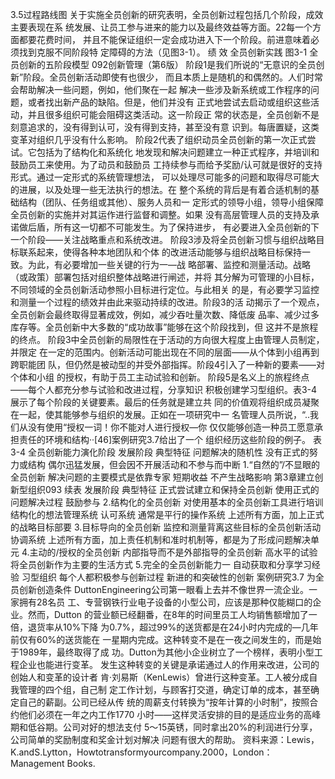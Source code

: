 
3.5过程路线图
关于实施全员创新的研究表明，全员创新过程包括几个阶段，成效主要表现在系
统发展、让员工参与进来的能力以及最终效益等方面。22每一个方面都要花费时间，
并且不能保证组织一定会成功进入下一个阶段。前进意味着必须找到克服不同阶段特
定障碍的方法（见图3-1）。
绩
效
全员创新实践
图3-1
全员创新的五阶段模型
092创新管理（第6版）
阶段1是我们所说的“无意识的全员创新”阶段。全员创新活动即使有也很少，
而且本质上是随机的和偶然的。人们时常会帮助解决一些问题，例如，他们聚在一起
解决一些涉及新系统或工作程序的问题，或者找出新产品的缺陷。但是，他们并没有
正式地尝试去启动或组织这些活动，并且很多组织可能会阻碍这类活动。这一阶段正
常的状态是，全员创新不是刻意追求的，没有得到认可，没有得到支持，甚至没有意
识到。每唐置疑，这类变革对组织几乎没有什么影响。
阶段2代表了组织动员全员创新的第一次正式尝试。它包括为了结构化和系统化
地发现和解决问题建立一种正式程序，并培训和鼓励员工来使用。为了动员和鼓励员
工持续参与而给予奖励/认可就是很好的支持形式。通过一定形式的系统管理想法，
可以处理尽可能多的问题和取得尽可能大的进展，以及处理一些无法执行的想法。在
整个系统的背后是有着合适机制的基础结构（团队、任务组或其他）、服务人员和一
定形式的领导小组，领导小组保障全员创新的实施并对其运作进行监督和调整。如果
没有高层管理人员的支持及承诺做后盾，所有这一切都不可能发生。为了保持进步，
有必要进入全员创新的下一个阶段——关注战略重点和系统改进。
阶段3涉及将全员创新习惯与组织战略目标联系起来，使得各种本地团队和个体
的改进活动能够与组织战略目标保持一致。为此，有必要增加一些关键的行为一—战
略部署、监控和测量活动。战略（或政策）部署包括对组织整体战略进行闸述，并将
其分解为可管理的小目标，不同领域的全员创新活动参照小目标进行定位。与此相关
的是，有必要学习监控和测量一个过程的绩效并由此来驱动持续的改进。阶段3的活
动揭示了一个观点，全员创新会最终取得显著成效，例如，减少吞吐量次数、降低废
品率、减少过多库存等。全员创新中大多数的“成功故事”能够在这个阶段找到，但
这并不是旅程的终点。
阶段3中全员创新的局限性在于活动的方向很大程度上由管理人员制定，并限定
在一定的范围内。创新活动可能出现在不同的层面——从个体到小组再到跨职能团
队，但仍然是被动型的并受外部指挥。阶段4引入了一种新的要素——对个体和小组
的授权，有助于员工主动试验和创新。
阶段5是名义上的旅程终点——每个人都充分参与试验和改进过程，分享知识
积极创建学习型组织。表3-4展示了每个阶段的关键要素。最后的任务就是建立共
同的价值观将组织成员凝聚在一起，使其能够参与组织的发展。正如在一项研究中一
名管理人员所说，“..我们从没有使用“授权一词！你不能对人进行授权—你
仅仅能够创造一种员工愿意承担责任的环境和结构··[46]案例研究3.7给出了一个
组织经历这些阶段的例子。
表3-4
全员创新能力演化阶段
发展阶段
典型特征
问题解决的随机性
没有正式的努力或结构
偶尔迅猛发展，但会因不开展活动和不参与而中断
1.“自然的”/不显眼的全员创新
解决问题的主要模式是依靠专家
短期收益
不产生战略影响
第3章建立创新型组织093
续表
发展阶段
典型特征
正式尝试建立和保持全员创新
使用正式的问题解决过程
鼓励参与
2.结构化的全员创新
对使用基本的全员创新工具进行培训
结构化的想法管理系统
认可系统
通常是平行的操作系统
上述所有方面，加上正式的战略目标部要
3.目标导向的全员创新
监控和测量背离这些目标的全员创新活动
协调系统
上述所有方面，加上责任机制和准时机制等，都是为了形成问题解决单元
4.主动的/授权的全员创新
内部指导而不是外部指导的全员创新
高水平的试验
将全员创新作为主要的生活方式
5.完全的全员创新能力一
自动获取和分享学习经验
习型组织
每个人都积极参与创新过程
新进的和突破性的创新
案例研究3.7
为全员创新创造条件
DuttonEngineering公司第一眼看上去并不像世界一流企业。一家拥有28名员
工、专营钢铁行业电子设备的小型公司，应该是那种仅能糊口的企业。然而，Dutton
的营业额已经翻番，在8年的时间里员工人均销售额增加了一倍，退货率从10%下降
为0.7%，超过99%的送货都是在24小时内完成的—几年前仅有60%的送货能在
一星期内完成。这种转变不是在一夜之间发生的，而是始于1989年，最终取得了成
功。Dutton为其他小企业树立了一个榜样，表明小型工程企业也能进行变革。
发生这种转变的关键是承诺通过人的作用来改进，公司的创始人和变革的设计者
肯·刘易斯（KenLewis）曾进行这种变革。工人被分成自我管理的四个组，自己制
定工作计划，与顾客打交道，确定订单的成本，甚至确定自己的薪副。公司已经从传
统的周薪支付转换为“按年计算的小时制”，按照合约他们必须在一年之内工作1770
小时——这样灵活安排的目的是适应业务的高峰期和低谷期。公司对好的想法支付
5～15英锈，同时拿出20%的利润进行分享，公司简单的奖励制度和奖金计划对解决
问题有很大的帮助。
资料来源：Lewis，K.andS.Lytton，Howtotransformyourcompany.2000，London：Management
Books.
